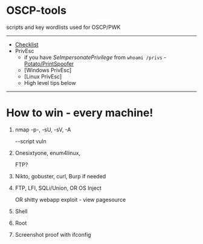# OSCP-tools
scripts and key wordlists used for OSCP/PWK

* * *

- [Checklist](https://github.com/conma293/OSCP-tools/blob/master/Checklist.md)
- PrivEsc
  - if you have _SeImpersonatePrivilege_ from ```whoami /privs``` - [Potato/PrintSpoofer](https://book.hacktricks.xyz/windows-hardening/windows-local-privilege-escalation/roguepotato-and-printspoofer)
  - [Windows PrivEsc]
  - [Linux PrivEsc]
  - High level tips below


* * *

# How to win - every machine!
1. nmap -p-, -sU, -sV, -A 

   --script vuln

2. Onesixtyone, enum4linux,

   FTP?

3. Nikto, gobuster, curl,
Burp if needed

4. FTP, LFI, SQLi/Union, OR OS Inject

   OR 
   shitty webapp exploit - view pagesource

5. Shell
6. Root
7. Screenshot proof with ifconfig


